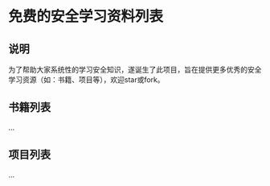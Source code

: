 # 免费的安全学习资料列表

## 说明

为了帮助大家系统性的学习安全知识，遂诞生了此项目，旨在提供更多优秀的安全学习资源（如：书籍、项目等），欢迎star或fork。

## 书籍列表

...

## 项目列表

...


